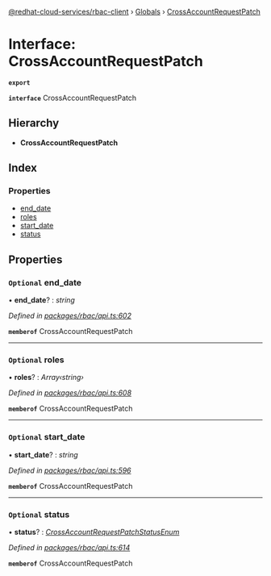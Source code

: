 [@redhat-cloud-services/rbac-client](../README.md) › [Globals](../globals.md) › [CrossAccountRequestPatch](crossaccountrequestpatch.md)

# Interface: CrossAccountRequestPatch

**`export`** 

**`interface`** CrossAccountRequestPatch

## Hierarchy

* **CrossAccountRequestPatch**

## Index

### Properties

* [end_date](crossaccountrequestpatch.md#optional-end_date)
* [roles](crossaccountrequestpatch.md#optional-roles)
* [start_date](crossaccountrequestpatch.md#optional-start_date)
* [status](crossaccountrequestpatch.md#optional-status)

## Properties

### `Optional` end_date

• **end_date**? : *string*

*Defined in [packages/rbac/api.ts:602](https://github.com/RedHatInsights/javascript-clients/blob/master/packages/rbac/api.ts#L602)*

**`memberof`** CrossAccountRequestPatch

___

### `Optional` roles

• **roles**? : *Array‹string›*

*Defined in [packages/rbac/api.ts:608](https://github.com/RedHatInsights/javascript-clients/blob/master/packages/rbac/api.ts#L608)*

**`memberof`** CrossAccountRequestPatch

___

### `Optional` start_date

• **start_date**? : *string*

*Defined in [packages/rbac/api.ts:596](https://github.com/RedHatInsights/javascript-clients/blob/master/packages/rbac/api.ts#L596)*

**`memberof`** CrossAccountRequestPatch

___

### `Optional` status

• **status**? : *[CrossAccountRequestPatchStatusEnum](../enums/crossaccountrequestpatchstatusenum.md)*

*Defined in [packages/rbac/api.ts:614](https://github.com/RedHatInsights/javascript-clients/blob/master/packages/rbac/api.ts#L614)*

**`memberof`** CrossAccountRequestPatch
